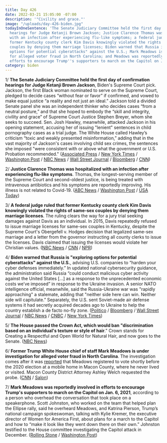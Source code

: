 ```yaml
---
title: Day 426
date: 2022-03-21 15:05:00 -07:00
description: '"Civility and grace."'
image: "/uploads/day-426-biden.jpg"
todayInOneSentence: 'The Senate Judiciary Committee held the first day of confirmation
  hearings for Judge Ketanji Brown Jackson; Justice Clarence Thomas was hospitalized
  with an infection after experiencing flu-like symptoms; a federal judge ruled that
  former Kentucky county clerk Kim Davis knowingly violated the rights of same-sex
  couples by denying them marriage licenses; Biden warned that Russia is "exploring
  options for potential cyberattacks" against the U.S.; Mark Meadows is under investigation
  for alleged voter fraud in North Carolina; and Meadows was reportedly involved in
  efforts to encourage Trump''s supporters to march on the Capitol on Jan. 6, 2021. '
category: biden
---
```


1/ **The Senate Judiciary Committee held the first day of confirmation hearings for Judge Ketanji Brown Jackson**, Biden's Supreme Court pick. Jackson, the first Black woman nominated to serve on the Supreme Court, pledged to decide cases “without fear or favor” if confirmed, and vowed to make equal justice “a reality and not just an ideal.” Jackson told a divided Senate panel she was an independent thinker who decides cases “from a neutral posture,” and that she hoped to embody the “skill and integrity, civility and grace” of Supreme Court Justice Stephen Breyer, whom she seeks to succeed. Sen. Josh Hawley, meanwhile, attacked Jackson in his opening statement, accusing her of issuing "lenient" sentences in child pornography cases as a trial judge. The White House called Hawley’s criticism “toxic and weakly presented misinformation,” adding that in the vast majority of Jackson's cases involving child sex crimes, the sentences she imposed "were consistent with or above what the government or U.S. Probation recommended." ([Associated Press](https://apnews.com/article/ketanji-brown-jackson-confirmation-hearing-live-updates-54fe3957e4cca1a6d6dde5202631d0c2) / [New York Times](https://www.nytimes.com/live/2022/03/21/us/ketanji-brown-jackson-supreme-court) / [Washington Post](https://www.washingtonpost.com/politics/2022/03/21/ketanji-brown-jackson-supreme-court-hearing-live-updates/) / [NBC News](https://www.nbcnews.com/politics/supreme-court/live-blog/ketanji-brown-jackson-confirmation-hearings-live-updates-n1292477) / [Wall Street Journal](https://www.wsj.com/livecoverage/supreme-court-confirmation-hearings-ketanji-brown-jackson?mod=hp_lead_pos5) / [Bloomberg](https://www.bloomberg.com/news/articles/2022-03-21/jackson-gets-her-moment-as-hearing-opens-after-weeks-of-buildup?srnd=premium&sref=MIBMEEoj) / [CNN](https://www.cnn.com/politics/live-news/ketanji-brown-jackson-hearing-3-21-22/))

2/ **Justice Clarence Thomas was hospitalized with an infection after experiencing flu-like symptoms**. Thomas, the longest-serving member of the Supreme Court and second-oldest justice, is being treated with intravenous antibiotics and his symptoms are reportedly improving. His illness is not related to Covid-19. ([ABC News](https://abcnews.go.com/US/justice-clarence-thomas-hospitalized-infection-supreme-court/story?id=83567565) / [Washington Post](https://www.washingtonpost.com/politics/2022/03/20/clarence-thomas-hospitalized-infection/) / [USA Today](https://www.usatoday.com/story/news/politics/2022/03/20/supreme-court-justice-thomas-admitted-hospital-infection/7115431001/))

3/ **A federal judge ruled that former Kentucky county clerk Kim Davis knowingly violated the rights of same-sex couples by denying them marriage licenses**. The ruling clears the way for a jury trial seeking damages against Davis as an individual. In 2015, Davis repeatedly refused to issue marriage licenses for same-sex couples in Kentucky, despite the Supreme Court's Obergefell v. Hodges decision that legalized same-sex marriage and a letter from the governor instructing all county clerks to issue the licenses. Davis claimed that issuing the licenses would violate her Christian values. ([NBC News](https://www.nbcnews.com/nbc-out/out-news/judge-rules-kentucky-clerk-denied-sex-marriage-licenses-rcna20858) / [CNN](https://www.cnn.com/2022/03/19/politics/kim-davis-civil-lawsuit-same-sex-couples/index.html) / [NPR](https://www.npr.org/2022/03/19/1087723875/kim-davis-court-same-sex-marriage))

4/ **Biden warned that Russia is "exploring options for potential cyberattacks" against the U.S.**, advising U.S. companies to “harden your cyber defenses immediately.” In updated national cybersecurity guidance, the administration said Russia “could conduct malicious cyber activity against the United States \[...\] as a response to the unprecedented economic costs we’ve imposed” in response to the Ukraine invasion. A senior NATO intelligence official, meanwhile, said the Russia-Ukraine war was "rapidly approaching" a stalemate, adding that "neither side here can win. Neither side will capitulate.” Separately, the U.S. sent Soviet-made air defense systems it had secretly acquired decades ago to Ukraine to help the country establish a de facto no-fly zone. ([Politico](https://www.politico.com/news/2022/03/21/biden-russia-cyberattacks-00018942) / [Bloomberg](https://www.bloomberg.com/news/articles/2022-03-21/biden-says-russia-weighs-cyberattack-urges-corporate-vigilance?sref=MIBMEEoj) / [Wall Street Journal](https://www.wsj.com/articles/u-s-sending-soviet-air-defense-systems-it-secretly-acquired-to-ukraine-11647878422) / [NBC News](https://www.nbcnews.com/politics/national-security/nato-sees-russia-war-entering-stalemate-neither-side-can-win-rcna20877) / [CNBC](https://www.cnbc.com/2022/03/21/biden-russia-exploring-cyberattacks-companies-must-be-ready.html) / [New York Times](https://www.nytimes.com/2022/03/21/world/europe/biden-russia-cyberattack.html))

5/ **The House passed the Crown Act, which would ban "discrimination based on an individual's texture or style of hair**." Crown stands for Creating a Respectful and Open World for Natural Hair, and now goes to the Senate. ([NBC News](https://www.nbcnews.com/politics/politics-news/house-passes-crown-act-banning-discrimination-black-hairstyles-rcna20617))

6/ **Former Trump White House chief of staff Mark Meadows is under investigation for alleged voter fraud in North Carolina**.  The investigation comes after it was [reported](https://www.newyorker.com/news/news-desk/why-did-mark-meadows-register-to-vote-at-an-address-where-he-did-not-reside) that Meadows registered to vote shortly before the 2020 election at a mobile home in Macon County, where he never lived or visited. Macon County District Attorney Ashley Welch requested the probe. ([CNN](https://www.cnn.com/2022/03/18/politics/mark-meadows-trump-aide-voter-north-carolina/index.html) / [Salon](https://www.salon.com/2022/03/21/mark-meadows-now-under-investigation-for-alleged-fraud-in-north-carolina/))

7/ **Mark Meadows was reportedly involved in efforts to encourage Trump's supporters to march on the Capitol on Jan. 6, 2021**, according to a person who overhead the conversation that took place on a speakerphone. Scott Johnston, who worked on the team that helped plan the Ellipse rally, said he overheard Meadows, and Katrina Pierson, Trump’s national campaign spokeswoman, talking with Kylie Kremer, the executive director of Women for America First, about plans for a march to the Capitol and how to “make it look like they went down there on their own.” Johnston testified to the House committee investigating the Capitol attack in December. ([Rolling Stone](https://www.rollingstone.com/politics/politics-features/jan6-trump-mark-meadows-capitol-attack-republicans-1324218/) / [Washington Post](https://www.washingtonpost.com/politics/2022/03/21/unpacking-how-trump-primed-jan-6s-most-dangerous-weapon-mob/))